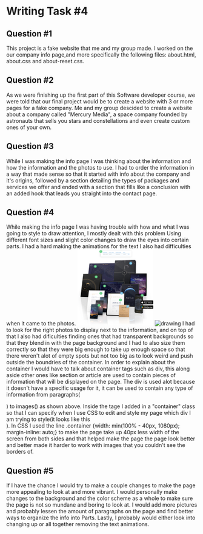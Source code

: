 # Writing Task #4
## Question #1 
This project is a fake website that me and my group made. 
I worked on the our company info page,and more specifically 
the following files: about.html, about.css and about-reset.css.
## Question #2
As we were finishing up the first part of this Software developer course,
we were told that our final project would be to create a website with 3 or
more pages for a fake company. Me and my group descided to create a website 
about a company called "Mercury Media", a space company founded by astronauts
that sells you stars and constellations and even create custom ones of your own.
## Question #3
While I was making the info page I was thinking about the information and how the
information and the photos to use. I had to order the information in a way that made
sense so that it started with info about the company and it's origins, followed by 
a section detailing the types of packages and services we offer and ended with a
section that fills like a conclusion with an added hook that leads you straight into
the contact page.
## Question #4
While making the info page I was having trouble with how and what I was going to style
to draw attention, I mostly dealt with this problem Using different font sizes and slight
color changes to draw the eyes into certain parts. I had a hard making the animations for 
the text I also had difficulties when it came to the photos.
<img src="./assets/img/ab-img-1.png" alt="drawing" width="200" height="200"/>
<img src="./assets/img/ab-img-2.png" alt="drawing" width="200" height="200"/>
I had to look for the right photos to display next to the information, and on top of that 
I also had dificulties finding ones that had transparent backgrounds so that they blend in 
with the page background and I had to also size them correctly so that they were big enough 
to take up enough space so that there weren't alot of empty spots but not too big as to look
weird and push outside the boundries of the container. In order to explain about the container I would 
have to talk about container tags such as div, this along aside other ones like 
section or article are used to contain pieces of information that will 
be displayed on the page. The div is used alot because it doesn't have a specific usage 
for it, it can be used to contain any type of information from paragraphs(<p></p>) to images(<img>) 
as shown above. Inside the tage I added in a "container" class so that I can specify when I use CSS
to edit and style my page which div I am trying to style(it looks like this <div class="container"></dive>).
In CSS I used the line .container {width: min(100% - 40px, 1080px); margin-inline: auto;} to make the page 
take up 40px less width of the screen from both sides and that helped make the page the page look better
and better made it harder to work with images that you couldn't see the borders of.
## Question #5
If I have the chance I would try to make a couple changes to make the page more appealing to 
look at and more vibrant. I would personally make changes to the background and the color scheme
as a whole to make sure the page is not so mundane and boring to look at. I would add more pictures
and probably lessen the amount of paragraphs on the page and find better ways to organize the info
into Parts. Lastly, I probably would either look into changing up or all together removing the 
text animations.